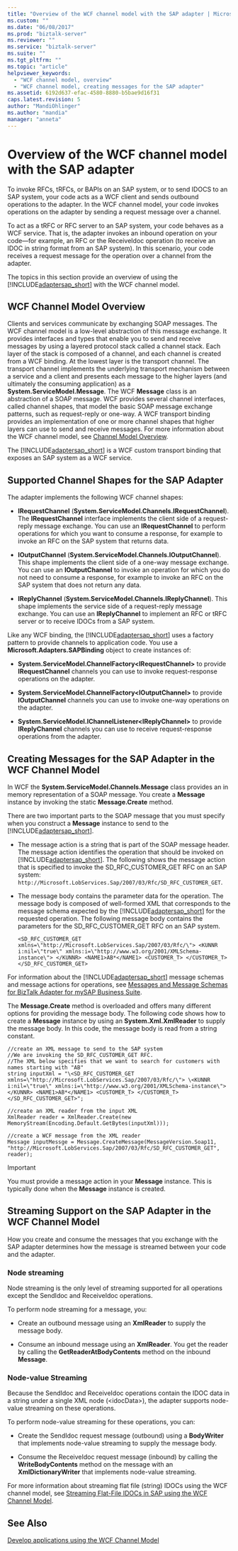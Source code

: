 ```yaml
---
title: "Overview of the WCF channel model with the SAP adapter | Microsoft Docs"
ms.custom: ""
ms.date: "06/08/2017"
ms.prod: "biztalk-server"
ms.reviewer: ""
ms.service: "biztalk-server"
ms.suite: ""
ms.tgt_pltfrm: ""
ms.topic: "article"
helpviewer_keywords: 
  - "WCF channel model, overview"
  - "WCF channel model, creating messages for the SAP adapter"
ms.assetid: 6192d637-efac-4580-8880-b5bae9d16f31
caps.latest.revision: 5
author: "MandiOhlinger"
ms.author: "mandia"
manager: "anneta"
---
```

# Overview of the WCF channel model with the SAP adapter
To invoke RFCs, tRFCs, or BAPIs on an SAP system, or to send IDOCS to an SAP system, your code acts as a WCF client and sends outbound operations to the adapter. In the WCF channel model, your code invokes operations on the adapter by sending a request message over a channel.  
  
 To act as a tRFC or RFC server to an SAP system, your code behaves as a WCF service. That is, the adapter invokes an inbound operation on your code—for example, an RFC or the ReceiveIdoc operation (to receive an IDOC in string format from an SAP system). In this scenario, your code receives a request message for the operation over a channel from the adapter.  
  
 The topics in this section provide an overview of using the [!INCLUDE[adaptersap_short](../../includes/adaptersap-short-md.md)] with the WCF channel model.  
  
## WCF Channel Model Overview  
 Clients and services communicate by exchanging SOAP messages. The WCF channel model is a low-level abstraction of this message exchange. It provides interfaces and types that enable you to send and receive messages by using a layered protocol stack called a channel stack. Each layer of the stack is composed of a channel, and each channel is created from a WCF binding. At the lowest layer is the transport channel. The transport channel implements the underlying transport mechanism between a service and a client and presents each message to the higher layers (and ultimately the consuming application) as a **System.ServiceModel.Message**. The WCF **Message** class is an abstraction of a SOAP message. WCF provides several channel interfaces, called channel shapes, that model the basic SOAP message exchange patterns, such as request-reply or one-way. A WCF transport binding provides an implementation of one or more channel shapes that higher layers can use to send and receive messages. For more information about the WCF channel model, see [Channel Model Overview](https://msdn.microsoft.com/library/ms729840.aspx).
  
 The [!INCLUDE[adaptersap_short](../../includes/adaptersap-short-md.md)] is a WCF custom transport binding that exposes an SAP system as a WCF service.  
  
## Supported Channel Shapes for the SAP Adapter  
 The adapter implements the following WCF channel shapes:  
  
-   **IRequestChannel** (**System.ServiceModel.Channels.IRequestChannel**). The **IRequestChannel** interface implements the client side of a request-reply message exchange. You can use an **IRequestChannel** to perform operations for which you want to consume a response, for example to invoke an RFC on the SAP system that returns data.  
  
-   **IOutputChannel** (**System.ServiceModel.Channels.IOutputChannel**). This shape implements the client side of a one-way message exchange. You can use an **IOutputChannel** to invoke an operation for which you do not need to consume a response, for example to invoke an RFC on the SAP system that does not return any data.  
  
-   **IReplyChannel** (**System.ServiceModel.Channels.IReplyChannel**). This shape implements the service side of a request-reply message exchange. You can use an **IReplyChannel** to implement an RFC or tRFC server or to receive IDOCs from a SAP system.  
  
 Like any WCF binding, the [!INCLUDE[adaptersap_short](../../includes/adaptersap-short-md.md)] uses a factory pattern to provide channels to application code. You use a **Microsoft.Adapters.SAPBinding** object to create instances of:  
  
-   **System.ServiceModel.ChannelFactory\<IRequestChannel>** to provide **IRequestChannel** channels you can use to invoke request-response operations on the adapter.  
  
-   **System.ServiceModel.ChannelFactory\<IOutputChannel>** to provide **IOutputChannel** channels you can use to invoke one-way operations on the adapter.  
  
-   **System.ServiceModel.IChannelListener\<IReplyChannel>** to provide **IReplyChannel** channels you can use to receive request-response operations from the adapter.  
  
## Creating Messages for the SAP Adapter in the WCF Channel Model  
 In WCF the **System.ServiceModel.Channels.Message** class provides an in memory representation of a SOAP message. You create a **Message** instance by invoking the static **Message.Create** method.  
  
 There are two important parts to the SOAP message that you must specify when you construct a **Message** instance to send to the [!INCLUDE[adaptersap_short](../../includes/adaptersap-short-md.md)].  
  
-   The message action is a string that is part of the SOAP message header. The message action identifies the operation that should be invoked on [!INCLUDE[adaptersap_short](../../includes/adaptersap-short-md.md)]. The following shows the message action that is specified to invoke the SD_RFC_CUSTOMER_GET RFC on an SAP system: `http://Microsoft.LobServices.Sap/2007/03/Rfc/SD_RFC_CUSTOMER_GET`.  
  
-   The message body contains the parameter data for the operation. The message body is composed of well-formed XML that corresponds to the message schema expected by the [!INCLUDE[adaptersap_short](../../includes/adaptersap-short-md.md)] for the requested operation. The following message body contains the parameters for the SD_RFC_CUSTOMER_GET RFC on an SAP system.  
  
    ```  
    <SD_RFC_CUSTOMER_GET xmlns=\"http://Microsoft.LobServices.Sap/2007/03/Rfc/\"> <KUNNR i:nil=\"true\" xmlns:i=\"http://www.w3.org/2001/XMLSchema-instance\"> </KUNNR> <NAME1>AB*</NAME1> <CUSTOMER_T> </CUSTOMER_T> </SD_RFC_CUSTOMER_GET>  
    ```  
  
 For information about the [!INCLUDE[adaptersap_short](../../includes/adaptersap-short-md.md)] message schemas and message actions for operations, see [Messages and Message Schemas for BizTalk Adapter for mySAP Business Suite](../../adapters-and-accelerators/adapter-sap/messages-and-message-schemas-for-biztalk-adapter-for-mysap-business-suite.md).  
  
 The **Message.Create** method is overloaded and offers many different options for providing the message body. The following code shows how to create a **Message** instance by using an **System.Xml.XmlReader** to supply the message body. In this code, the message body is read from a string constant.  
  
```  
//create an XML message to send to the SAP system  
//We are invoking the SD_RFC_CUSTOMER_GET RFC.  
//The XML below specifies that we want to search for customers with names starting with "AB"  
string inputXml = "\<SD_RFC_CUSTOMER_GET xmlns=\"http://Microsoft.LobServices.Sap/2007/03/Rfc/\"> \<KUNNR i:nil=\"true\" xmlns:i=\"http://www.w3.org/2001/XMLSchema-instance\"> </KUNNR> <NAME1>AB*</NAME1> <CUSTOMER_T> </CUSTOMER_T> </SD_RFC_CUSTOMER_GET>";  
  
//create an XML reader from the input XML  
XmlReader reader = XmlReader.Create(new MemoryStream(Encoding.Default.GetBytes(inputXml)));  
  
//create a WCF message from the XML reader  
Message inputMessge = Message.CreateMessage(MessageVersion.Soap11, "http://Microsoft.LobServices.Sap/2007/03/Rfc/SD_RFC_CUSTOMER_GET", reader);  
```  
  
> [!IMPORTANT]
>  You must provide a message action in your **Message** instance. This is typically done when the **Message** instance is created.  
  
## Streaming Support on the SAP Adapter in the WCF Channel Model  
 How you create and consume the messages that you exchange with the SAP adapter determines how the message is streamed between your code and the adapter.  
  
### Node streaming  
 Node streaming is the only level of streaming supported for all operations except the SendIdoc and ReceiveIdoc operations.  
  
 To perform node streaming for a message, you:  
  
-   Create an outbound message using an **XmlReader** to supply the message body.  
  
-   Consume an inbound message using an **XmlReader**. You get the reader by calling the **GetReaderAtBodyContents** method on the inbound **Message**.  
  
### Node-value Streaming  
 Because the SendIdoc and ReceiveIdoc operations contain the IDOC data in a string under a single XML node (\<idocData>), the adapter supports node-value streaming on these operations.  
  
 To perform node-value streaming for these operations, you can:  
  
-   Create the SendIdoc request message (outbound) using a **BodyWriter** that implements node-value streaming to supply the message body.  
  
-   Consume the ReceiveIdoc request message (inbound) by calling the **WriteBodyContents** method on the message with an **XmlDictionaryWriter** that implements node-value streaming.  
  
 For more information about streaming flat file (string) IDOCs using the WCF channel model, see [Streaming Flat-File IDOCs in SAP using the WCF Channel Model](../../adapters-and-accelerators/adapter-sap/stream-flat-file-idocs-in-sap-using-the-wcf-channel-model.md).  
  
## See Also  
[Develop applications using the WCF Channel Model](../../adapters-and-accelerators/adapter-sap/develop-sap-applications-using-the-wcf-channel-model.md)